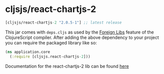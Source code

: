 # cljsjs/react-chartjs-2

[](dependency)
```clojure
[cljsjs/react-chartjs-2 "2.0.5-1"] ;; latest release
```
[](/dependency)

This jar comes with `deps.cljs` as used by the [Foreign Libs][flibs] feature
of the ClojureScript compiler. After adding the above dependency to your project
you can require the packaged library like so:

```clojure
(ns application.core
  (:require [cljsjs.react-chartjs-2]))
```

Documentation for the react-chartjs-2 lib can be found [here](https://github.com/gor181/react-chartjs-2)

[flibs]: https://clojurescript.org/reference/packaging-foreign-deps
